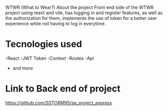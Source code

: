 
WTWR (What to Wear?)
About the project
Front end side of the WTWR project using react and vite, has logging in and register features, as well as the authorization for them, implements the use of token for a better user experience while not having to log in everytime.

# Tecnologies used
-React
-JWT Token
-Context
-Routes
-Api
- and more

# Link to Back end of project
https://github.com/SSTORM95/se_project_express

